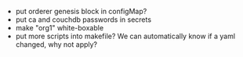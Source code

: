 * put orderer genesis block in configMap?
* put ca and couchdb passwords in secrets
* make "org1" white-boxable
* put more scripts into makefile? We can automatically know if a yaml changed, why not apply?
